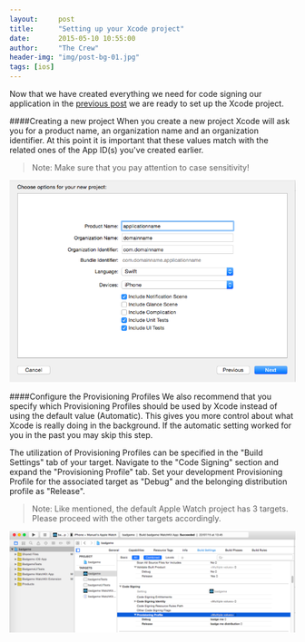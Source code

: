 ```yaml
---
layout:     post
title:      "Setting up your Xcode project"
date:       2015-05-10 10:55:00
author:     "The Crew"
header-img: "img/post-bg-01.jpg"
tags: [ios]
---
```


Now that we have created everything we need for code signing our application in the [previous post](http://ciforios.github.io/2015/05/08/Code-Signing/) we are ready to set up the Xcode project.

####Creating a new project
When you create a new project Xcode will ask you for a product name, an organization name and an organization identifier. At this point it is important that these values match with the related ones of the App ID(s) you've created earlier. 

>Note: Make sure that you pay attention to case sensitivity!

![image](/img/xcode-create-project.png)

####Configure the Provisioning Profiles
We also recommend that you specify which Provisioning Profiles should be used by Xcode instead of using the default value (Automatic). This gives you more control about what Xcode is really doing in the background. If the automatic setting worked for you in the past you may skip this step.

The utilization of Provisioning Profiles can be specified in the "Build Settings" tab of your target. Navigate to the "Code Signing" section and expand the "Provisioning Profile" tab. Set your development Provisioning Profile for the associated target as "Debug" and the belonging distribution profile as "Release".

>Note: Like mentioned, the default Apple Watch project has 3 targets. Please proceed with the other targets accordingly.

![image](/img/xcode-provisioning.png)